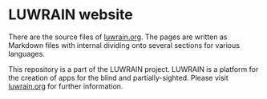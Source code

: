 
# LUWRAIN website

There are the source files of [luwrain.org](http://luwrain.org/?lang=en).
The pages are written as Markdown files with internal dividing onto several sections for various languages.

This repository is a part of the LUWRAIN project.
LUWRAIN is a platform for the creation of apps for the blind and partially-sighted.
Please visit [luwrain.org](http://luwrain.org/?lang=en) for further information.
